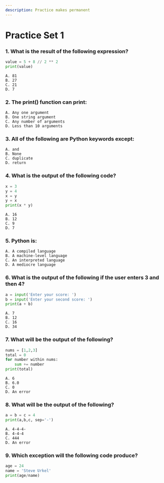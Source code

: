 ```yaml
---
description: Practice makes permanent
---
```


# Practice Set 1

### 1. What is the result of the following expression?

```python
value = 5 + 8 // 2 ** 2
print(value)
```

```
A. 81
B. 27
C. 21
D. 7
```

### 2. The print() function can print:

```
A. Any one argument
B. One string argument
C. Any number of arguments
D. Less than 10 arguments
```

### 3. All of the following are Python keywords except:

```
A. and
B. None
C. duplicate
D. return
```

### 4. What is the output of the following code?

```python
x = 3
y = 4
x = y
y = x
print(x * y)
```

```
A. 16
B. 12
C. 9
D. 7
```

### 5. Python is:

```
A. A compiled language
B. A machine-level language
C. An interpreted language
D. A mediocre language
```

### 6. What is the output of the following if the user enters 3 and then 4?

```python
a = input('Enter your score: ')
b = input('Enter your second score: ')
print(a + b)
```

```
A. 7
B. 12
C. 16
D. 34
```

### 7. What will be the output of the following?

```python
nums = [1,2,3]
total = 0
for number within nums:
    sum += number
print(total)
```

```
A. 6
B. 6.0
C. 0
D. An error
```

### 8. What will be the output of the following?

```python
a = b = c = 4
print(a,b,c, sep='-')
```

```
A. 4-4-4-
B. 4-4-4
C. 444
D. An error
```

### 9. Which exception will the following code produce?

```python
age = 24
name = 'Steve Urkel'
print(age/name)
```

